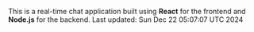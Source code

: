 This is a real-time chat application built using **React** for the frontend and **Node.js** for the backend.
Last updated: Sun Dec 22 05:07:07 UTC 2024
